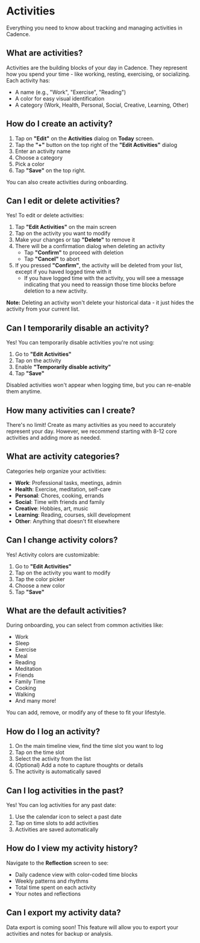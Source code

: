 # Activities

Everything you need to know about tracking and managing activities in Cadence.

## What are activities?

Activities are the building blocks of your day in Cadence. They represent how you spend your time - like working, resting, exercising, or socializing. Each activity has:

- A name (e.g., "Work", "Exercise", "Reading")
- A color for easy visual identification
- A category (Work, Health, Personal, Social, Creative, Learning, Other)

## How do I create an activity?

1. Tap on **"Edit"** on the **Activities** dialog on **Today** screen.
2. Tap the **"+"** button on the top right of the **"Edit Activities"** dialog
3. Enter an activity name
4. Choose a category
5. Pick a color
6. Tap **"Save"** on the top right.

You can also create activities during onboarding.

## Can I edit or delete activities?

Yes! To edit or delete activities:

1. Tap **"Edit Activities"** on the main screen
2. Tap on the activity you want to modify
3. Make your changes or tap **"Delete"** to remove it
4. There will be a confirmation dialog when deleting an activity
   - Tap **"Confirm"** to proceed with deletion
   - Tap **"Cancel"** to abort
5. If you pressed **"Confirm"**, the activity will be deleted from your list, except if you haved logged time with it
   - If you have logged time with the activity, you will see a message indicating that you need to reassign those time blocks before deletion to a new activity.

**Note:** Deleting an activity won't delete your historical data - it just hides the activity from your current list.

## Can I temporarily disable an activity?

Yes! You can temporarily disable activities you're not using:

1. Go to **"Edit Activities"**
2. Tap on the activity
3. Enable **"Temporarily disable activity"**
4. Tap **"Save"**

Disabled activities won't appear when logging time, but you can re-enable them anytime.

## How many activities can I create?

There's no limit! Create as many activities as you need to accurately represent your day. However, we recommend starting with 8-12 core activities and adding more as needed.

## What are activity categories?

Categories help organize your activities:

- **Work**: Professional tasks, meetings, admin
- **Health**: Exercise, meditation, self-care
- **Personal**: Chores, cooking, errands
- **Social**: Time with friends and family
- **Creative**: Hobbies, art, music
- **Learning**: Reading, courses, skill development
- **Other**: Anything that doesn't fit elsewhere

## Can I change activity colors?

Yes! Activity colors are customizable:

1. Go to **"Edit Activities"**
2. Tap on the activity you want to modify
3. Tap the color picker
4. Choose a new color
5. Tap **"Save"**

## What are the default activities?

During onboarding, you can select from common activities like:

- Work
- Sleep
- Exercise
- Meal
- Reading
- Meditation
- Friends
- Family Time
- Cooking
- Walking
- And many more!

You can add, remove, or modify any of these to fit your lifestyle.

## How do I log an activity?

1. On the main timeline view, find the time slot you want to log
2. Tap on the time slot
3. Select the activity from the list
4. (Optional) Add a note to capture thoughts or details
5. The activity is automatically saved

## Can I log activities in the past?

Yes! You can log activities for any past date:

1. Use the calendar icon to select a past date
2. Tap on time slots to add activities
3. Activities are saved automatically

## How do I view my activity history?

Navigate to the **Reflection** screen to see:

- Daily cadence view with color-coded time blocks
- Weekly patterns and rhythms
- Total time spent on each activity
- Your notes and reflections

## Can I export my activity data?

Data export is coming soon! This feature will allow you to export your activities and notes for backup or analysis.
